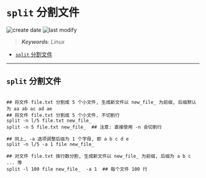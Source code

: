 `split` 分割文件
===
<!--START_SECTION:badge-->

![create date](https://img.shields.io/static/v1?label=create%20date&message=2022-06-xx&label_color=gray&color=lightsteelblue&style=flat-square)
![last modify](https://img.shields.io/static/v1?label=last%20modify&message=2025-08-03%2022%3A42%3A16&label_color=gray&color=thistle&style=flat-square)

<!--END_SECTION:badge-->
<!--info
top: false
hidden: true
-->

> ***Keywords**: Linux*

<!--START_SECTION:toc-->
- [`split` 分割文件](#split-分割文件-1)
<!--END_SECTION:toc-->

---

## `split` 分割文件
```shell

## 将文件 file.txt 分割成 5 个小文件, 生成新文件以 new_file_ 为前缀, 后缀默认为 aa ab ac ad ae
## 将文件 file.txt 分割成 5 个小文件, 不切割行
split -n l/5 file.txt new_file_
split -n 5 file.txt new_file_  ## 注意: 直接使用 -n 会切割行

## 同上, -a 选项调整后缀为 1 个字母, 即 a b c d e
split -n l/5 -a 1 file new_file_

## 对文件 file.txt 按行数分割, 生成新文件以 new_file_ 为前缀, 后缀为 a b c ... 等
split -l 100 file new_file_  -a 1  ## 每个文件 100 行

```